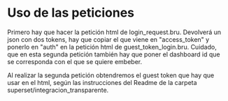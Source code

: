 # Uso de las peticiones 
Primero hay que hacer la petición html de login_request.bru. Devolverá un json con dos tokens, hay que copiar el que viene en "access_token" y ponerlo en "auth" en la petición html de guest_token_login.bru. Cuidado, que en esta segunda petición también hay que poner el dashboard id que se corresponda con el que se quiere embeber.

Al realizar la segunda petición obtendremos el guest token que hay que usar en el html, según las instrucciones del Readme de la carpeta superset/integracion_transparente.
